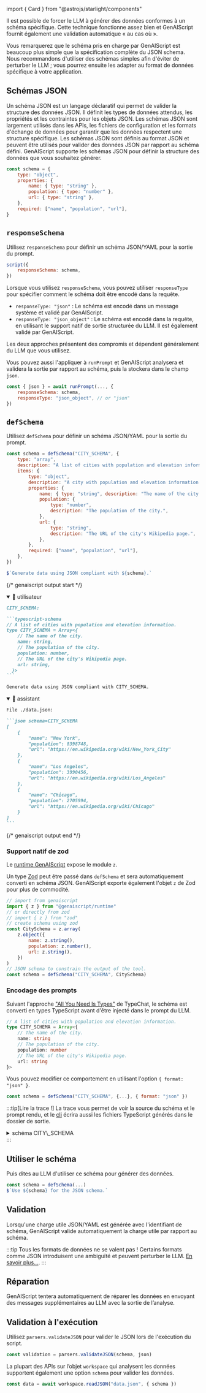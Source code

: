 import { Card } from "@astrojs/starlight/components"

Il est possible de forcer le LLM à générer des données conformes à un schéma spécifique. Cette technique fonctionne assez bien et GenAIScript fournit également une validation automatique « au cas où ».

Vous remarquerez que le schéma pris en charge par GenAIScript est beaucoup plus simple que la spécification complète du JSON schema. Nous recommandons d'utiliser des schémas simples afin d'éviter de perturber le LLM ; vous pourrez ensuite les adapter au format de données spécifique à votre application.

## Schémas JSON

Un schéma JSON est un langage déclaratif qui permet de valider la structure des données JSON. Il définit les types de données attendus, les propriétés et les contraintes pour les objets JSON. Les schémas JSON sont largement utilisés dans les APIs, les fichiers de configuration et les formats d'échange de données pour garantir que les données respectent une structure spécifique. Les schémas JSON sont définis au format JSON et peuvent être utilisés pour valider des données JSON par rapport au schéma défini. GenAIScript supporte les schémas JSON pour définir la structure des données que vous souhaitez générer.

```js
const schema = {
    type: "object",
    properties: {
        name: { type: "string" },
        population: { type: "number" },
        url: { type: "string" },
    },
    required: ["name", "population", "url"],
}
```

## `responseSchema`

Utilisez `responseSchema` pour définir un schéma JSON/YAML pour la sortie du prompt.

```js wrap
script({
    responseSchema: schema,
})
```

Lorsque vous utilisez `responseSchema`, vous pouvez utiliser `responseType` pour spécifier comment le schéma doit être encodé dans la requête.

* `responseType: "json"` : Le schéma est encodé dans un message système et validé par GenAIScript.
* `responseType: "json_object"` : Le schéma est encodé dans la requête, en utilisant le support natif de sortie structurée du LLM. Il est également validé par GenAIScript.

Les deux approches présentent des compromis et dépendent généralement du LLM que vous utilisez.

Vous pouvez aussi l'appliquer à `runPrompt` et GenAIScript analysera et validera la sortie par rapport au schéma, puis la stockera dans le champ `json`.

```js wrap
const { json } = await runPrompt(..., {
    responseSchema: schema,
    responseType: "json_object", // or "json"
})
```

## `defSchema`

Utilisez `defSchema` pour définir un schéma JSON/YAML pour la sortie du prompt.

```js user=true
const schema = defSchema("CITY_SCHEMA", {
    type: "array",
    description: "A list of cities with population and elevation information.",
    items: {
        type: "object",
        description: "A city with population and elevation information.",
        properties: {
            name: { type: "string", description: "The name of the city." },
            population: {
                type: "number",
                description: "The population of the city.",
            },
            url: {
                type: "string",
                description: "The URL of the city's Wikipedia page.",
            },
        },
        required: ["name", "population", "url"],
    },
})

$`Generate data using JSON compliant with ${schema}.`
```

{/* genaiscript output start */}

<details open>
  <summary>👤 utilisateur</summary>

  ````markdown wrap
  CITY_SCHEMA:

  ```typescript-schema
  // A list of cities with population and elevation information.
  type CITY_SCHEMA = Array<{
      // The name of the city.
      name: string,
      // The population of the city.
      population: number,
      // The URL of the city's Wikipedia page.
      url: string,
    }>
  ```

  Generate data using JSON compliant with CITY_SCHEMA.
  ````
</details>

<details open>
  <summary>🤖 assistant</summary>

  ````markdown wrap
  File ./data.json:

  ```json schema=CITY_SCHEMA
  [
      {
          "name": "New York",
          "population": 8398748,
          "url": "https://en.wikipedia.org/wiki/New_York_City"
      },
      {
          "name": "Los Angeles",
          "population": 3990456,
          "url": "https://en.wikipedia.org/wiki/Los_Angeles"
      },
      {
          "name": "Chicago",
          "population": 2705994,
          "url": "https://en.wikipedia.org/wiki/Chicago"
      }
  ]
  ```
  ````
</details>

{/* genaiscript output end */}

### Support natif de zod

Le [runtime GenAIScript](../../../reference/reference/runtime/) expose le module `z`.

Un type [Zod](https://zod.dev/) peut être passé dans `defSchema` et sera automatiquement converti en schéma JSON. GenAIScript exporte également l'objet `z` de Zod pour plus de commodité.

```js
// import from genaiscript
import { z } from "@genaiscript/runtime"
// or directly from zod
// import { z } from "zod"
// create schema using zod
const CitySchema = z.array(
    z.object({
        name: z.string(),
        population: z.number(),
        url: z.string(),
    })
)
// JSON schema to constrain the output of the tool.
const schema = defSchema("CITY_SCHEMA", CitySchema)
```

### Encodage des prompts

Suivant l'approche ["All You Need Is Types"](https://microsoft.github.io/TypeChat/docs/introduction/) de TypeChat, le schéma est converti en types TypeScript avant d'être injecté dans le prompt du LLM.

```ts
// A list of cities with population and elevation information.
type CITY_SCHEMA = Array<{
    // The name of the city.
    name: string
    // The population of the city.
    population: number
    // The URL of the city's Wikipedia page.
    url: string
}>
```

Vous pouvez modifier ce comportement en utilisant l'option `{ format: "json" }`.

```js
const schema = defSchema("CITY_SCHEMA", {...}, { format: "json" })
```

:::tip[Lire la trace !]
La trace vous permet de voir la source du schéma et le prompt rendu, et le [cli](../../../reference/reference/cli/) écrira aussi les fichiers TypeScript générés dans le dossier de sortie.

<details>
  <summary>schéma CITY\_SCHEMA</summary>

  * source :

  ```json
  {
      "type": "array",
      "description": "A list of cities with population and elevation information.",
      "items": {
          "type": "object",
          "description": "A city with population and elevation information.",
          "properties": {
              "name": {
                  "type": "string",
                  "description": "The name of the city."
              },
              "population": {
                  "type": "number",
                  "description": "The population of the city."
              },
              "url": {
                  "type": "string",
                  "description": "The URL of the city's Wikipedia page."
              }
          },
          "required": ["name", "population", "url"]
      }
  }
  ```

  * prompt (rendu en typescript) :

  ```ts
  // A list of cities with population and elevation information.
  type CITY_SCHEMA = Array<{
      // The name of the city.
      name: string
      // The population of the city.
      population: number
      // The URL of the city's Wikipedia page.
      url: string
  }>
  ```
</details>
:::

## Utiliser le schéma

Puis dites au LLM d'utiliser ce schéma pour générer des données.

```js
const schema = defSchema(...)
$`Use ${schema} for the JSON schema.`
```

## Validation

Lorsqu'une charge utile JSON/YAML est générée avec l'identifiant de schéma, GenAIScript valide automatiquement la charge utile par rapport au schéma.

:::tip
Tous les formats de données ne se valent pas ! Certains formats comme JSON introduisent une ambiguïté et peuvent perturber le LLM.
[En savoir plus...](https://betterprogramming.pub/yaml-vs-json-which-is-more-efficient-for-language-models-5bc11dd0f6df).
:::

## Réparation

GenAIScript tentera automatiquement de réparer les données en envoyant des messages supplémentaires au LLM avec la sortie de l’analyse.

## Validation à l'exécution

Utilisez `parsers.validateJSON` pour valider le JSON lors de l'exécution du script.

```js
const validation = parsers.validateJSON(schema, json)
```

La plupart des APIs sur l’objet `workspace` qui analysent les données supportent également une option `schema` pour valider les données.

```js
const data = await workspace.readJSON("data.json", { schema })
```